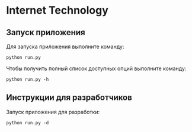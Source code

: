 # Internet Technology

## Запуск приложения

Для запуска приложения выполните команду:

```
python run.py
```

Чтобы получить полный список доступных опций выполните команду:

```
python run.py -h
```

## Инструкции для разработчиков

Запуск приложения для разработки:

```
python run.py -d
```